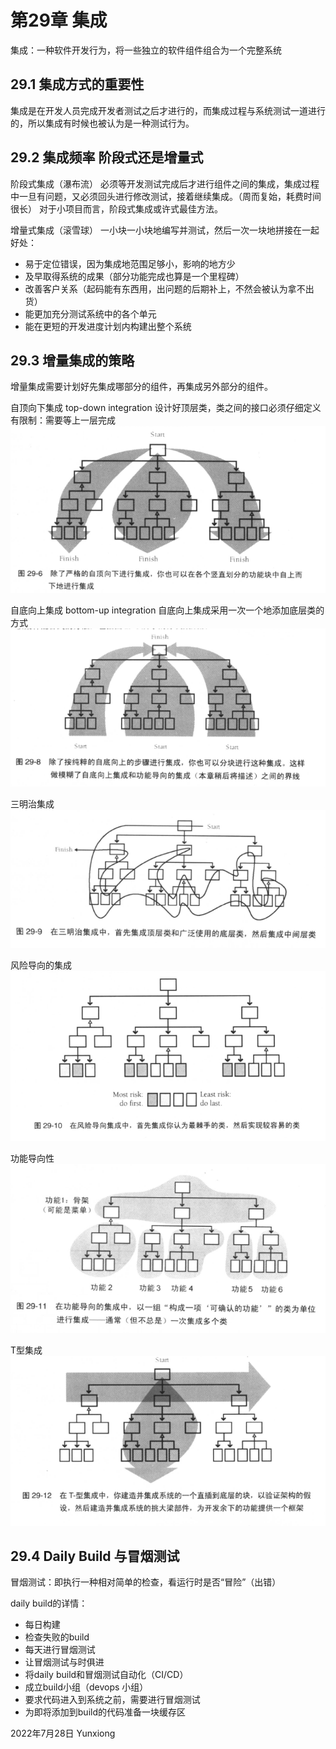 # 第29章 集成
集成：一种软件开发行为，将一些独立的软件组件组合为一个完整系统

## 29.1 集成方式的重要性
集成是在开发人员完成开发者测试之后才进行的，而集成过程与系统测试一道进行的，所以集成有时候也被认为是一种测试行为。

## 29.2 集成频率 阶段式还是增量式
阶段式集成（瀑布流）
必须等开发测试完成后才进行组件之间的集成，集成过程中一旦有问题，又必须回头进行修改测试，接着继续集成。（周而复始，耗费时间很长）
对于小项目而言，阶段式集成或许式最佳方法。

增量式集成（滚雪球）
一小块一小块地编写并测试，然后一次一块地拼接在一起
好处：
- 易于定位错误，因为集成地范围足够小，影响的地方少
- 及早取得系统的成果（部分功能完成也算是一个里程碑）
- 改善客户关系（起码能有东西用，出问题的后期补上，不然会被认为拿不出货）
- 能更加充分测试系统中的各个单元
- 能在更短的开发进度计划内构建出整个系统

## 29.3 增量集成的策略
增量集成需要计划好先集成哪部分的组件，再集成另外部分的组件。

自顶向下集成 top-down integration
设计好顶层类，类之间的接口必须仔细定义
有限制：需要等上一层完成
![](_assets/_file_代码大全（第二版）第29章%20集成/img-代码大全（第二版）第29章%20集成-20220728_160803214.png)

自底向上集成 bottom-up integration
自底向上集成采用一次一个地添加底层类的方式
![](_assets/_file_代码大全（第二版）第29章%20集成/img-代码大全（第二版）第29章%20集成-20220728_160812641.png)

三明治集成
![](_assets/_file_代码大全（第二版）第29章%20集成/img-代码大全（第二版）第29章%20集成-20220728_160937468.png)

风险导向的集成
![](_assets/_file_代码大全（第二版）第29章%20集成/img-代码大全（第二版）第29章%20集成-20220728_161009593.png)

功能导向性
![](_assets/_file_代码大全（第二版）第29章%20集成/img-代码大全（第二版）第29章%20集成-20220728_160948919.png)

T型集成
![](_assets/_file_代码大全（第二版）第29章%20集成/img-代码大全（第二版）第29章%20集成-20220728_161103385.png)

## 29.4 Daily Build 与冒烟测试
冒烟测试：即执行一种相对简单的检查，看运行时是否“冒险”（出错）

daily build的详情：
- 每日构建
- 检查失败的build
- 每天进行冒烟测试
- 让冒烟测试与时俱进
- 将daily build和冒烟测试自动化（CI/CD）
- 成立build小组（devops 小组）
- 要求代码进入到系统之前，需要进行冒烟测试
- 为即将添加到build的代码准备一块缓存区

2022年7月28日
Yunxiong

